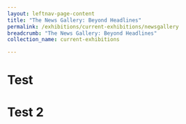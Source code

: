 ```yaml
---
layout: leftnav-page-content
title: "The News Gallery: Beyond Headlines"
permalink: /exhibitions/current-exhibitions/newsgallery
breadcrumb: "The News Gallery: Beyond Headlines"
collection_name: current-exhibitions

---
```


# Test

# Test 2